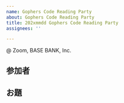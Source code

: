 ```yaml
---
name: Gophers Code Reading Party
about: Gophers Code Reading Party
title: 202xmmdd Gophers Code Reading Party
assignees: ''

---
```


@ Zoom, BASE BANK, Inc.

## 参加者
<!-- 誰が参加者でしたか？ -->

## お題
<!-- 勉強会のお題はなんでしたか？ -->
